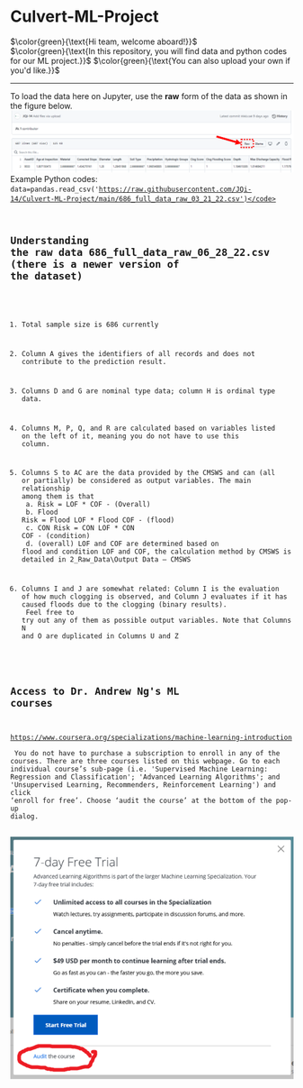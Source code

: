 # Culvert-ML-Project

$\color{green}{\text{Hi team, welcome aboard!}}$<br/>
$\color{green}{\text{In this repository, you will find data and python codes for our ML project.}}$
$\color{green}{\text{You can also upload your own if you'd like.}}$<br/>


***


To load the data here on Jupyter, use the **raw** form of the data as shown in the figure below.<br/>
<img src="https://github.com/JQi-14/Culvert-ML-Project/blob/main/Misc./note.png?raw=true" />
Example Python codes:<br/>
<code>data=pandas.read_csv('https://raw.githubusercontent.com/JQi-14/Culvert-ML-Project/main/686_full_data_raw_03_21_22.csv')</code><br/>

## Understanding the raw data 686_full_data_raw_06_28_22.csv (there is a newer version of the dataset)
1. Total sample size is 686 currently<br/>
2. Column A gives the identifiers of all records and does not contribute to the prediction result. <br/>
3. Columns D and G are nominal type data; column H is ordinal type data.<br/>
4. Columns M, P, Q, and R are calculated based on variables listed on the left of it, meaning you do not have to use this column.<br/>
5. Columns S to AC are the data provided by the CMSWS and can (all or partially) be considered as output variables. The main relationship among them is that <br/>
         a. Risk = LOF * COF    - (Overall)<br/>
         b. Flood Risk = Flood LOF * Flood COF  - (flood)<br/>
         c. CON Risk = CON LOF * CON COF  - (condition)<br/>
         d. (overall) LOF and COF are determined based on flood and condition LOF and COF, the calculation method by CMSWS is detailed in 2_Raw_Data\Output Data – CMSWS<br/>

6. Columns I and J are somewhat related: Column I is the evaluation of how much clogging is observed, and Column J evaluates if it has caused floods due to the clogging (binary results). <br/>
Feel free to try out any of them as possible output variables. Note that Columns N and O are duplicated in Columns U and Z<br/>

## Access to Dr. Andrew Ng's ML courses
https://www.coursera.org/specializations/machine-learning-introduction <br/>
You do not have to purchase a subscription to enroll in any of the courses. There are three courses listed on this webpage. 
Go to each individual course’s sub-page (i.e. 'Supervised Machine Learning: Regression and Classification'; 'Advanced Learning Algorithms'; and 'Unsupervised Learning, Recommenders, Reinforcement Learning') and click ‘enroll for free’. Choose ‘audit the course’ at the bottom of the pop-up dialog. <br/>

<img src="https://github.com/JQi-14/Culvert-ML-Project/blob/main/Misc./corsara.png?raw=true" />




